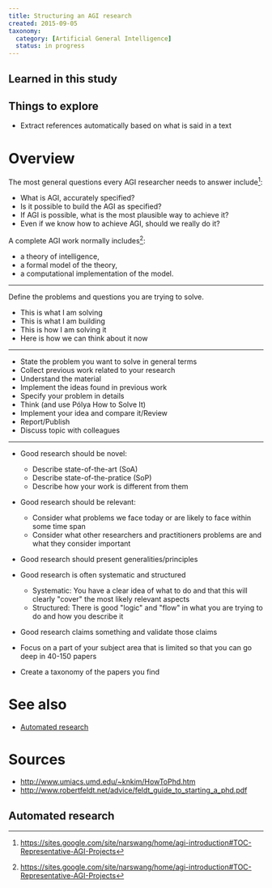 ```yaml
---
title: Structuring an AGI research
created: 2015-09-05
taxonomy:
  category: [Artificial General Intelligence]
  status: in progress
---
```


## Learned in this study

## Things to explore
* Extract references automatically based on what is said in a text

# Overview

The most general questions every AGI researcher needs to answer include[^1]:
* What is AGI, accurately specified?
* Is it possible to build the AGI as specified?
* If AGI is possible, what is the most plausible way to achieve it?
* Even if we know how to achieve AGI, should we really do it?

A complete AGI work normally includes[^1]:
* a theory of intelligence,
* a formal model of the theory,
* a computational implementation of the model.

---

Define the problems and questions you are trying to solve.

* This is what I am solving
* This is what I am building
* This is how I am solving it
* Here is how we can think about it now

---

* State the problem you want to solve in general terms
* Collect previous work related to your research
* Understand the material
* Implement the ideas found in previous work
* Specify your problem in details
* Think (and use Pólya How to Solve It)
* Implement your idea and compare it/Review
* Report/Publish
* Discuss topic with colleagues

---

* Good research should be novel:
	* Describe state-of-the-art (SoA)
	* Describe state-of-the-pratice (SoP)
	* Describe how your work is different from them
* Good research should be relevant:
	* Consider what problems we face today or are likely to face within some time span
	* Consider what other researchers and practitioners problems are and what they consider important
* Good research should present generalities/principles
* Good research is often systematic and structured
	* Systematic: You have a clear idea of what to do and that this will clearly "cover" the most likely relevant aspects
	* Structured: There is good "logic" and "flow" in what you are trying to do and how you describe it
* Good research claims something and validate those claims

* Focus on a part of your subject area that is limited so that you can go deep in 40-150 papers
* Create a taxonomy of the papers you find

# See also
* [Automated research](../automated-research)

# Sources
[^1]: https://sites.google.com/site/narswang/home/agi-introduction#TOC-Representative-AGI-Projects

* http://www.umiacs.umd.edu/~knkim/HowToPhd.htm
* http://www.robertfeldt.net/advice/feldt_guide_to_starting_a_phd.pdf

## Automated research
